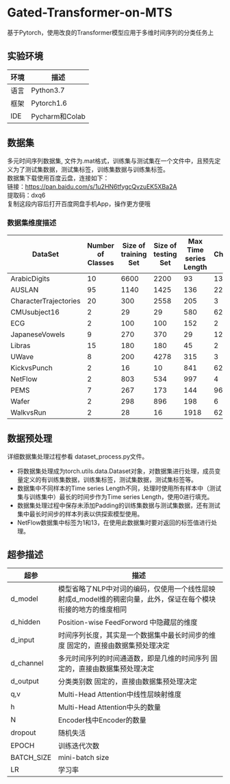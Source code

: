 # Gated-Transformer-on-MTS
基于Pytorch，使用改良的Transformer模型应用于多维时间序列的分类任务上

## 实验环境
环境|描述|
---|---------|
语言|Python3.7|
框架|Pytorch1.6|
IDE|Pycharm和Colab|

## 数据集
多元时间序列数据集, 文件为.mat格式，训练集与测试集在一个文件中，且预先定义为了测试集数据，测试集标签，训练集数据与训练集标签。 <br>
数据集下载使用百度云盘，连接如下：<br>
  链接：https://pan.baidu.com/s/1u2HN6tfygcQvzuEK5XBa2A <br> 
  提取码：dxq6 <br>
  复制这段内容后打开百度网盘手机App，操作更方便哦<br>

### 数据集维度描述
DataSet|Number of Classes|Size of training Set|Size of testing Set|Max Time series Length|Channel|
-------|-----------------|--------------------|-------------------|----------------------|-------|
ArabicDigits|10|6600|2200|93|13|
AUSLAN|95|1140|1425|136|22|
CharacterTrajectories|20|300|2558|205|3|
CMUsubject16|2|29|29|580|62|
ECG|2|100|100|152|2|
JapaneseVowels|9|270|370|29|12|
Libras|15|180|180|45|2|
UWave|8|200|4278|315|3|
KickvsPunch|2|16|10|841|62|
NetFlow|2|803|534|997|4|
PEMS|7|267|173|144|963|
Wafer|2|298|896|198|6|
WalkvsRun|2|28|16|1918|62|
 
## 数据预处理
详细数据集处理过程参看 dataset_process.py文件。<br>
- 将数据集处理成为torch.utils.data.Dataset对象，对数据集进行处理，成员变量定义的有训练集数据，训练集标签，测试集数据，测试集标签等。<br>
- 数据集中不同样本的Time series Length不同，处理时使用所有样本中（测试集与训练集中）最长的时间步作为Time series Length，使用0进行填充。<br>
- 数据集处理过程中保存未添加Padding的训练集数据与测试集数据，还有测试集中最长时间步的样本列表以供探索模型使用。<br>
- NetFlow数据集中标签为1和13，在使用此数据集时要对返回的标签值进行处理。<br>

## 超参描述
超参|描述|
----|---|
d_model|模型省略了NLP中对词的编码，仅使用一个线性层映射成d_model维的稠密向量，此外，保证在每个模块衔接的地方的维度相同|
d_hidden|Position-wise FeedForword 中隐藏层的维度| 
d_input|时间序列长度，其实是一个数据集中最长时间步的维度 固定的，直接由数据集预处理决定|
d_channel|多元时间序列的时间通道数，即是几维的时间序列 固定的，直接由数据集预处理决定|
d_output|分类类别数 固定的，直接由数据集预处理决定|
q,v|Multi-Head Attention中线性层映射维度|
h|Multi-Head Attention中头的数量|
N|Encoder栈中Encoder的数量|
dropout|随机失活|
EPOCH|训练迭代次数
BATCH_SIZE|mini-batch size|
LR|学习率|


